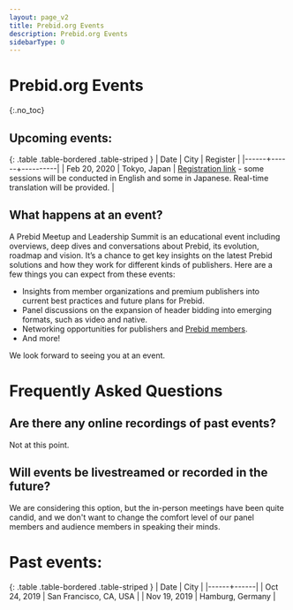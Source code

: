 ```yaml
---
layout: page_v2
title: Prebid.org Events
description: Prebid.org Events
sidebarType: 0
---
```


# Prebid.org Events
{:.no_toc}

## Upcoming events:

{: .table .table-bordered .table-striped }
| Date | City | Register |
|------+------+----------|
| Feb 20, 2020 | Tokyo, Japan | [Registration link](https://www.eventbrite.com/e/apac-prebid-meetup-and-leadership-summit-tokyo-february-20th-2020-registration-86002223967) - some sessions will be conducted in English and some in Japanese. Real-time translation will be provided. |

## What happens at an event?

A Prebid Meetup and Leadership Summit is an educational event including
overviews, deep dives and conversations about Prebid, its evolution, roadmap
and vision. It’s a chance to get key insights on the latest Prebid
solutions and how they work for different kinds of publishers. Here are
a few things you can expect from these events:

- Insights from member organizations and premium publishers into current best practices and future plans for Prebid.
- Panel discussions on the expansion of header bidding into emerging formats, such as video and native.
- Networking opportunities for publishers and [Prebid members](/partners/partners.html).
- And more!

We look forward to seeing you at an event.


# Frequently Asked Questions

## Are there any online recordings of past events?

Not at this point.

## Will events be livestreamed or recorded in the future?

We are considering this option, but the in-person meetings have been quite
candid, and we don't want to change the comfort level of our panel members and
audience members in speaking their minds.

# Past events:

{: .table .table-bordered .table-striped }
| Date | City |
|------+------|
| Oct 24, 2019 | San Francisco, CA, USA |
| Nov 19, 2019 | Hamburg, Germany |
